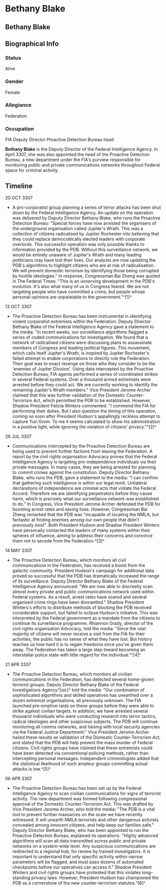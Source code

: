 # Bethany Blake
## Bethany Blake

		

## Biographical Info

### Status

Alive

### Gender

Female

### Allegiance

Federation

### Occupation

FIA Deputy Director
Proactive Detection Bureau head

**Bethany Blake** is the Deputy Director of the Federal Intelligence Agency. In April 3307, she was also appointed the head of the Proactive Detection Bureau, a new department under the FIA's purview responsible for monitoring public and private communications networks throughout Federal space for criminal activity.

## Timeline

20 OCT 3307

- A pro-corporatist group planning a series of terror attacks has been shut down by the Federal Intelligence Agency. An update on the operation was delivered by Deputy Director Bethany Blake, who runs the Proactive Detection Bureau: "Special forces have now arrested the organisers of the underground organisation called Jupiter's Wrath. This was a collection of citizens radicalised by Jupiter Rochester into believing that they could replace democratically elected leaders with corporate overlords. This successful operation was only possible thanks to information provided by the PDB. Without this surveillance network, we would be entirely unaware of Jupiter's Wrath and many leading politicians may have lost their lives. Our analysts are now updating the PDB's algorithms to highlight citizens who are at risk of radicalisation. We will prevent domestic terrorism by identifying those being corrupted by hostile ideologies." In response, Congressman Bai Zheng was quoted in The Federal Times: "This is an unnerving development in the PDB's evolution. It's also what many of us in Congress feared. We are not targeting people who have committed a crime, but people whose personal opinions are unpalatable to the government."^[1]^

13 OCT 3307

- The Proactive Detection Bureau has been instrumental in identifying violent corporatist extremists within the Federation. Deputy Director Bethany Blake of the Federal Intelligence Agency gave a statement to the media: "In recent weeks, our surveillance algorithms flagged a series of coded communications for investigation. We found that a network of radicalised citizens were discussing plans to assassinate members of Congress and leading political figures. This movement, which calls itself Jupiter's Wrath, is inspired by Jupiter Rochester's failed attempt to enable corporations to directly rule the Federation. Their goal was to enact revenge on those who they consider to be the 'enemies of Jupiter Division'. Using data intercepted by the Proactive Detection Bureau, FIA agents performed a series of coordinated strikes in several Federal systems. Over a thousand armed extremists were arrested before they could act. We are currently working to identify the remaining Jupiter's Wrath members." Vice President Jerome Archer claimed that this was further validation of the Domestic Counter-Terrorism Act, which permitted the PDB to be established. However, Shadow President Felicia Winters commented: "I commend the FIA for performing their duties. But I also question the timing of this operation, coming so soon after President Hudson's appallingly reckless attempt to capture Yuri Grom. To me it seems calculated to show his administration in a positive light, while ignoring the violation of citizens' privacy."^[2]^

26 JUL 3307

- Communications intercepted by the Proactive Detection Bureau are being used to prevent further factions from leaving the Federation. A report by the civil rights organisation Advocacy proves that the Federal Intelligence Agency is targeting pro-independence individuals via their private messages. In many cases, they are being arrested for planning to commit crimes against the constitution. Deputy Director Bethany Blake, who runs the PDB, gave a statement to the media: "I can confirm that gathering such intelligence is within our legal remit. Unilateral declarations of independence are criminal acts that violate the Federal Accord. Therefore we are identifying perpetrators before they cause harm, which is precisely what our surveillance network was established to do." In Congress, Vice President Jerome Archer defended the PDB for boosting arrest rates and saving lives. However, Congressman Bai Zheng remarked that the PDB was "incapable of locating the NMLA, but fantastic at finding enemies among our own people that didn't previously exist". Both President Hudson and Shadow President Winters have personally contacted the leaders of many systems within their spheres of influence, aiming to address their concerns and convince them not to secede from the Federation.^[3]^

14 MAY 3307

- The Proactive Detection Bureau, which monitors all civil communications in the Federation, has received a boost from the galactic community. President Hudson's campaign for additional data proved so successful that the PDB has dramatically increased the range of its surveillance. Deputy Director Bethany Blake of the Federal Intelligence Agency announced: "We are now able to discreetly scan almost every private and public communications network used within Federal systems. As a result, arrest rates have soared and several organised crime rings have been dismantled." Shadow President Winters's efforts to distribute methods of blocking the PDB received considerable support, but failed to eclipse Hudson's initiative. This was interpreted by the Federal government as a mandate from the citizens to continue its surveillance programme. Rhiannon Grady, director of the civil rights organisation Advocacy, told the media: "Since the vast majority of citizens will never receive a visit from the FIA for their activities, the public has no sense of what they have lost. But history teaches us how hard it is to regain freedoms once you've given them away. The Federation has taken a large step toward becoming an interstellar police state with little regard for the individual."^[4]^

21 APR 3307

- The Proactive Detection Bureau, which monitors all civilian communications in the Federation, has detected several home-grown terrorist groups. Deputy Director Bethany Blake of the Federal Investigations Agency^[*sic*]^ told the media: "Our combination of sophisticated algorithms and skilled operatives has unearthed over a dozen extremist organisations, all previously unknown. The FIA launched pre-emptive raids on these groups before they were able to strike against civilian targets. In addition, we have arrested several thousand individuals who were conducting research into terror tactics, radical ideologies and other suspicious subjects. The PDB will continue monitoring all comms networks, and liaising with local security agencies via the Federal Justice Department." Vice President Jerome Archer hailed these results as validation of the Domestic Counter-Terrorism Act, and stated that the PDB will help prevent the mass murder of Federal citizens. Civil rights groups have claimed that these extremists could have been detected via conventional policing methods, rather than intercepting personal messages. Independent criminologists added that the statistical likelihood of such amateur groups committing actual attacks is low.^[5]^

06 APR 3307

- The Proactive Detection Bureau has been set up by the Federal Intelligence Agency to scan civilian communications for signs of terrorist activity. The new department was formed following congressional approval of the Domestic Counter-Terrorism Act. This was drafted by Vice President Jerome Archer, who told the media: "The PDB is a vital tool to prevent further massacres on the scale we have recently witnessed. It will unearth NMLA terrorists and other dangerous activists concealed among innocent citizens, and help keep our families safe." Deputy Director Bethany Blake, who has been appointed to run the Proactive Detection Bureau, explained its operations: "Highly advanced algorithms will scan all data transmitted across public and private networks on a system-wide level. Any suspicious communications are redirected to a regional hub, for review by trained investigators. It is important to understand that only specific activity within narrow parameters will be flagged, and must pass dozens of automated checkpoints before our operatives can access it." Shadow President Winters and civil rights groups have protested that this violates long-standing privacy laws. However, President Hudson has championed the PDB as a cornerstone of the new counter-terrorism statutes.^[6]^
